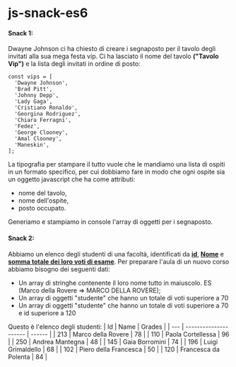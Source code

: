 # js-snack-es6
#### Snack 1:
Dwayne Johnson ci ha chiesto di creare i segnaposto per il tavolo degli invitati alla sua mega festa vip.
Ci ha lasciato il nome del tavolo **("Tavolo Vip")** e la lista degli invitati in ordine di posto:
```
const vips = [
  'Dwayne Johnson',
  'Brad Pitt',
  'Johnny Depp',
  'Lady Gaga',
  'Cristiano Ronaldo',
  'Georgina Rodriguez',
  'Chiara Ferragni',
  'Fedez',
  'George Clooney',
  'Amal Clooney',
  'Maneskin',
];
```
La tipografia per stampare il tutto vuole che le mandiamo una lista di ospiti in un formato specifico, per cui dobbiamo fare in modo che ogni ospite sia un oggetto javascript che ha come attributi:
- nome del tavolo,
- nome dell'ospite,
- posto occupato.

Generiamo e stampiamo in console l'array di oggetti per i segnaposto.

#### Snack 2:
Abbiamo un elenco degli studenti di una facoltà, identificati da <u>**id**</u>, <u>**Nome**</u> e <u>**somma totale dei loro voti di esame**</u>.
Per preparare l'aula di un nuovo corso abbiamo bisogno dei seguenti dati:
- Un array di stringhe contenente il loro nome tutto in maiuscolo. ES (Marco della Rovere => MARCO DELLA ROVERE);
- Un array di oggetti "studente" che hanno un totale di voti superiore a 70
- Un array di oggetti "studente" che hanno un totale di voti superiore a 70 e id superiore a 120

Questo è l'elenco degli studenti:
| Id  | Name                  | Grades |
| --- | --------------------- | ------ |
| 213 | Marco della Rovere    | 78     |
| 110 | Paola Cortellessa     | 96     |
| 250 | Andrea Mantegna       | 48     |
| 145 | Gaia Borromini        | 74     |
| 196 | Luigi Grimaldello     | 68     |
| 102 | Piero della Francesca | 50     |
| 120 | Francesca da Polenta  | 84     |